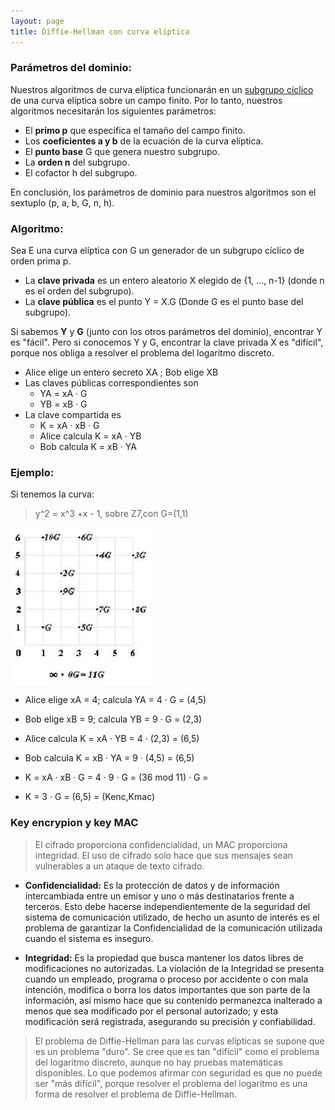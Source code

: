 ```yaml
---
layout: page
title: Diffie-Hellman con curva elı́ptica
---
```


### Parámetros del dominio:

Nuestros algoritmos de curva elíptica funcionarán en un [subgrupo cíclico](https://es.wikipedia.org/wiki/Grupo_c%C3%ADclico) de una curva elíptica sobre un campo finito. Por lo tanto, nuestros algoritmos necesitarán los siguientes parámetros:

* El **primo p** que especifica el tamaño del campo finito.
* Los **coeficientes a y b** de la ecuación de la curva elíptica.
* El **punto base** G que genera nuestro subgrupo.
* La **orden n** del subgrupo.
* El cofactor h del subgrupo.

En conclusión, los parámetros de dominio para nuestros algoritmos son el sextuplo (p, a, b, G, n, h).

### Algoritmo:

Sea E una curva elı́ptica con G un generador de un subgrupo cı́clico de orden prima p.

* La **clave privada** es un entero aleatorio X elegido de {1, ..., n-1} (donde n es el orden del subgrupo).
* La **clave pública** es el punto Y = X.G (Donde G es el punto base del subgrupo).

Si sabemos **Y** y **G** (junto con los otros parámetros del dominio), encontrar Y es "fácil". Pero si conocemos Y y G, encontrar la clave privada X es "difícil", porque nos obliga a resolver el problema del logaritmo discreto.

* Alice elige un entero secreto XA ; Bob elige XB
* Las claves públicas correspondientes son
  - YA = xA · G
  - YB = xB · G
* La clave compartida es
  - K = xA · xB · G
  - Alice calcula K = xA · YB
  - Bob calcula K = xB · YA

### Ejemplo:

Si tenemos la curva:

> y^2 = x^3 +x - 1, sobre Z7,con G=(1,1)

![](img/ima13.png)

* Alice elige xA = 4; calcula YA = 4 · G = (4,5)
* Bob elige xB = 9; calcula YB = 9 · G = (2,3)

* Alice calcula K = xA · YB = 4 · (2,3) = (6,5)
* Bob calcula K = xB · YA = 9 · (4,5) = (6,5)

* K = xA · xB · G = 4 · 9 · G = (36 mod 11) · G =
* K = 3 · G = (6,5) = (Kenc,Kmac)

### Key encrypion y key  MAC

> El cifrado proporciona confidencialidad, un MAC proporciona integridad. El uso de cifrado solo hace que sus mensajes sean vulnerables a un ataque de texto cifrado.

* **Confidencialidad:**  Es la protección de datos y de información intercambiada entre un emisor y uno o más destinatarios frente a terceros. Esto debe hacerse independientemente de la seguridad del sistema de comunicación utilizado, de hecho un asunto de interés es el problema de garantizar la Confidencialidad de la comunicación utilizada cuando el sistema es inseguro.

* **Integridad:** Es la propiedad que busca mantener los datos libres de modificaciones no autorizadas. La violación de la Integridad se presenta cuando un empleado, programa o proceso por accidente o con mala intención, modifica o borra los datos importantes que son parte de la información, así mismo hace que su contenido permanezca inalterado a menos que sea modificado por el personal autorizado; y esta modificación será registrada, asegurando su precisión y confiabilidad.

> El problema de Diffie-Hellman para las curvas elípticas se supone que es un problema "duro". Se cree que es tan "difícil" como el problema del logaritmo discreto, aunque no hay pruebas matemáticas disponibles. Lo que podemos afirmar con seguridad es que no puede ser "más difícil", porque resolver el problema del logaritmo es una forma de resolver el problema de Diffie-Hellman.
